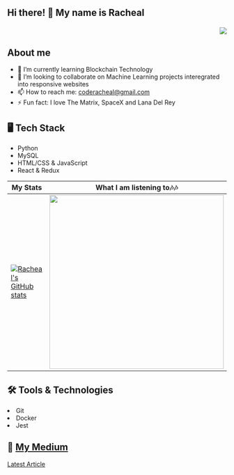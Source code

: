## Hi there! 👋 My name is Racheal  <p align="right"><img src="https://komarev.com/ghpvc/?username=coderacheal&style=flat-square&color=1e9747"></p>

## About me

- 🌱 I’m currently learning Blockchain Technology
- 👯 I’m looking to collaborate on Machine Learning projects interegrated into responsive websites
- 📫 How to reach me: coderacheal@gmail.com
- ⚡ Fun fact: I love The Matrix, SpaceX and Lana Del Rey

## 🖥️ Tech Stack 
- Python              
- MySQL                       
- HTML/CSS & JavaScript                 
- React & Redux

| My Stats   |What I am listening to:notes::notes: |
|--------------|:-----:|
| [![Racheal's GitHub stats](https://github-readme-stats.vercel.app/api?username=coderacheal&show_icons=true&theme=highcontrast)](https://github.com/coderacheal/github-readme-stats)<br>| <a href="https://github.com/coderacheal/coderacheal"><img align="center" width="400" src="https://spotify-github-profile.vercel.app/api/view?uid=12165174461&cover_image=true&theme=novatorem&show_offline=false&background_color=121212&bar_color=53b14f&bar_color_cover=false" /></a>  | 

## 🛠️ Tools & Technologies
<li>Git</li>
<li>Docker</li>
<li>Jest</li>

## 📰 [My Medium](https://medium.com/@coderacheal)
   [Latest Article](https://medium.com/@coderacheal/npm-versus-pip-the-battle-of-the-packages-3120ccb7578a)
